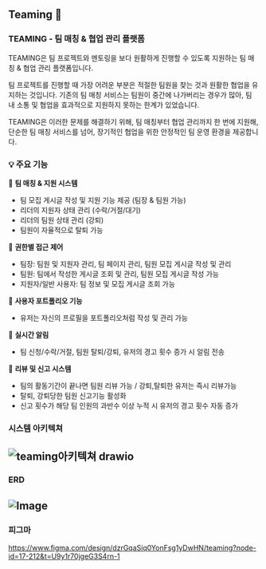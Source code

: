 ## Teaming 🐾
### TEAMING - 팀 매칭 & 협업 관리 플랫폼
TEAMING은 팀 프로젝트와 멘토링을 보다 원활하게 진행할 수 있도록 지원하는 팀 매칭 & 협업 관리 플랫폼입니다.

팀 프로젝트를 진행할 때 가장 어려운 부분은 적절한 팀원을 찾는 것과 원활한 협업을 유지하는 것입니다.
기존의 팀 매칭 서비스는 팀원이 중간에 나가버리는 경우가 많아, 팀 내 소통 및 협업을 효과적으로 지원하지 못하는 한계가 있었습니다.

TEAMING은 이러한 문제를 해결하기 위해, 팀 매칭부터 협업 관리까지 한 번에 지원해, 단순한 팀 매칭 서비스를 넘어, 장기적인 협업을 위한 안정적인 팀 운영 환경을 제공합니다.

### 💡 주요 기능

🔹 **팀 매칭 & 지원 시스템**
- 팀 모집 게시글 작성 및 지원 기능 제공 (팀장 & 팀원 가능)
- 리더의 지원자 상태 관리 (수락/거절/대기)
- 리더의 팀원 상태 관리 (강퇴)
- 팀원이 자율적으로 탈퇴 가능
  
🔹 **권한별 접근 제어**
- 팀장: 팀원 및 지원자 관리, 팀 페이지 관리, 팀원 모집 게시글 작성 및 관리
- 팀원: 팀에서 작성한 게시글 조회 및 관리, 팀원 모집 게시글 작성 가능
- 지원자/일반 사용자: 팀 정보 및 모집 게시글 조회 가능
  
🔹 **사용자 포트폴리오 기능**
- 유저는 자신의 프로필을 포트폴리오처럼 작성 및 관리 가능
  
🔹 **실시간 알림**
- 팀 신청/수락/거절, 팀원 탈퇴/강퇴, 유저의 경고 횟수 증가 시 알림 전송
  
🔹 **리뷰 및 신고 시스템**
- 팀의 활동기간이 끝나면 팀원 리뷰 가능 / 강퇴,탈퇴한 유저는 즉시 리뷰가능
- 탈퇴, 강퇴당한 팀원 신고기능 활성화
- 신고 횟수가 해당 팀 인원의 과반수 이상 누적 시 유저의 경고 횟수 자동 증가


### 시스템 아키텍쳐
![teaming아키텍쳐 drawio](https://github.com/user-attachments/assets/320bd474-61e7-4f12-8cae-57cbfa01a396)
---

### ERD
![Image](https://github.com/user-attachments/assets/8920e644-6384-4a79-8c58-7958aa0fabdf)
---

### 피그마
https://www.figma.com/design/dzrGqaSiq0YonFsg1yDwHN/teaming?node-id=17-212&t=U9y1r70jgeG3S4rn-1
